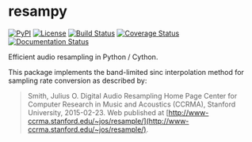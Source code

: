# resampy
[![PyPI](https://img.shields.io/pypi/v/resampy.svg)](https://pypi.python.org/pypi/resampy)
[![License](https://img.shields.io/pypi/l/resampy.svg)](https://github.com/bmcfee/resampy/blob/master/LICENSE.md)
[![Build Status](https://travis-ci.org/bmcfee/resampy.png?branch=master)](http://travis-ci.org/bmcfee/resampy?branch=master)
[![Coverage Status](https://coveralls.io/repos/github/bmcfee/resampy/badge.svg?branch=master)](https://coveralls.io/github/bmcfee/resampy?branch=master)
[![Documentation Status](https://readthedocs.org/projects/resampy/badge/?version=latest)](http://resampy.readthedocs.org/en/latest/?badge=latest)

Efficient audio resampling in Python / Cython.

This package implements the band-limited sinc interpolation method for sampling rate conversion as described by:
> Smith, Julius O. Digital Audio Resampling Home Page
> Center for Computer Research in Music and Acoustics (CCRMA), 
> Stanford University, 2015-02-23.
> Web published at [http://www-ccrma.stanford.edu/~jos/resample/](http://www-ccrma.stanford.edu/~jos/resample/).
